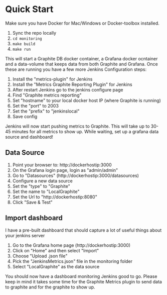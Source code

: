 # Quick Start

Make sure you have Docker for Mac/Windows or Docker-toolbox installed.

1. Sync the repo locally
2. `cd monitoring`
3. `make build`
4. `make run`

This will start a Graphite DB docker container, a Grafana docker ocntainer and a data-volume that keeps data from both Graphite and Grafana.
Once these are running you have a few more Jenkins Configuration steps:

1. Install the "metrics-plugin" for Jenkins
2. Install the "Metrics Graphite Reporting Plugin" for Jenkins
3. After restart Jenkins go to the jenkins configure page
4. Find "Graphite metrics reporting"
5. Set "hostname" to your local docker host IP (where Graphite is running)
6. Set the "port" to 2003
7. Set the "prefix" to "jenkinslocal"
8. Save config

Jenkins will now start pushing metrics to Graphite. This will take up to 30-45 minutes for all metrics to show up. While waiting, set up a grafana data source and dashboard!

## Data Source

1. Point your browser to: http://dockerhostip:3000
2. On the Grafana login page, login as "admin/admin"
3. Go to "Datasources" (http://dockerhostip:3000/datasources)
4. Configure a new data source
5. Set the "type" to "Graphite"
6. Set the name to "LocalGraphite"
7. Set the Url to "http://dockerhostip:8080"
8. Click "Save & Test"

## Import dashboard

I have a pre-built dashboard that should capture a lot of useful things about your jenkins server

1. Go to the Grafana home page (http://dockerhostip:3000)
2. Click on "Home" and then select "Import"
3. Choose "Upload .json file"
4. Pick the "JenkinsMetrics.json" file in the monitoring folder
5. Select "LocalGraphite" as the data source

You should now have a dashboard monitoring Jenkins good to go. Please keep in mind it takes some time for the Graphite Metrics plugin to send data to 
graphite and for the graphite to show up. 


